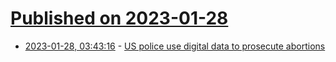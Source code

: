 # [Published on 2023-01-28](index.md)

* [2023-01-28, 03:43:16](https://news.ycombinator.com/item?id=34554904) - [US police use digital data to prosecute abortions](https://techcrunch.com/2023/01/27/digital-data-roe-wade-reproductive-privacy/)
